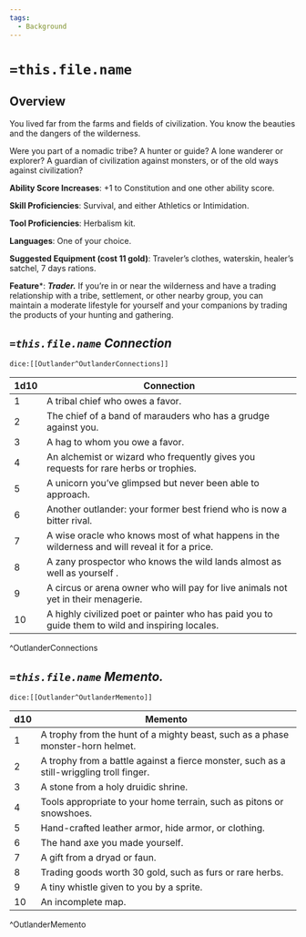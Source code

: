 ```yaml
---
tags:
  - Background
---
```

# `=this.file.name`

## Overview

You lived far from the farms and fields of civilization. You know the beauties and the dangers of the wilderness. 

Were you part of a nomadic tribe? A hunter or guide? A lone wanderer or explorer? A guardian of civilization against monsters, or of the old ways against civilization?

**Ability Score Increases**: +1 to Constitution and one other ability score.

**Skill Proficiencies**: Survival, and either Athletics or Intimidation.

**Tool Proficiencies**: Herbalism kit.

**Languages**: One of your choice.

**Suggested Equipment (cost 11 gold)**: Traveler’s clothes, waterskin, healer’s satchel, 7 days rations.

**Feature***: ***Trader.*** If you’re in or near the wilderness and have a trading relationship with a tribe, settlement, or other nearby group, you can maintain a moderate lifestyle for yourself and your companions by trading the products of your hunting and gathering.

## ***`=this.file.name`  Connection***
`dice:[[Outlander^OutlanderConnections]]`

| 1d10 | Connection                                                                                       |
| ---- | ------------------------------------------------------------------------------------------------ |
| 1    | A tribal chief who owes a favor.                                                                 |
| 2    | The chief of a band of marauders who has a grudge against you.                                   |
| 3    | A hag to whom you owe a favor.                                                                   |
| 4    | An alchemist or wizard who frequently gives you requests for rare herbs or trophies.             |
| 5    | A unicorn you’ve glimpsed but never been able to approach.                                       |
| 6    | Another outlander: your former best friend who is now a bitter rival.                            |
| 7    | A wise oracle who knows most of what happens in the wilderness and will reveal it for a price.   |
| 8    | A zany prospector who knows the wild lands almost as well as yourself .                          |
| 9    | A circus or arena owner who will pay for live animals not yet in their menagerie.                |
| 10   | A highly civilized poet or painter who has paid you to guide them to wild and inspiring locales. |
^OutlanderConnections

## ***`=this.file.name`  Memento.***
`dice:[[Outlander^OutlanderMemento]]`

| d10 | Memento                                                                                  |
| --- | ---------------------------------------------------------------------------------------- |
| 1   | A trophy from the hunt of a mighty beast, such as a phase monster-horn helmet.           |
| 2   | A trophy from a battle against a fierce monster, such as a still-wriggling troll finger. |
| 3   | A stone from a holy druidic shrine.                                                      |
| 4   | Tools appropriate to your home terrain, such as pitons or snowshoes.                     |
| 5   | Hand-crafted leather armor, hide armor, or clothing.                                     |
| 6   | The hand axe you made yourself.                                                          |
| 7   | A gift from a dryad or faun.                                                             |
| 8   | Trading goods worth 30 gold, such as furs or rare herbs.                                 |
| 9   | A tiny whistle given to you by a sprite.                                                 |
| 10  | An incomplete map.                                                                       |
^OutlanderMemento